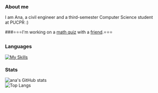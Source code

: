 ### About me
I am Ana, a civil engineer and a third-semester Computer Science student at PUCPR :)

 ###:star::star::star:I'm working on a [math quiz](https://ana-borowsky.github.io/) with a [friend](https://github.com/romm27).:star::star::star:

### Languages
[![My Skills](https://skillicons.dev/icons?i=css,html,js,react,java,php,c,py,ruby,rails,mysql&perline=11)](https://skillicons.dev)
### Stats
![ana's GitHub stats](https://github-readme-stats.vercel.app/api?username=ana-borowsky&hide=stars,issues&theme=radical&show_icons=true)<br>
![Top Langs](https://github-readme-stats.vercel.app/api/top-langs/?username=ana-borowsky&hide_progress=true&theme=radical&layout=donut-vertical)



